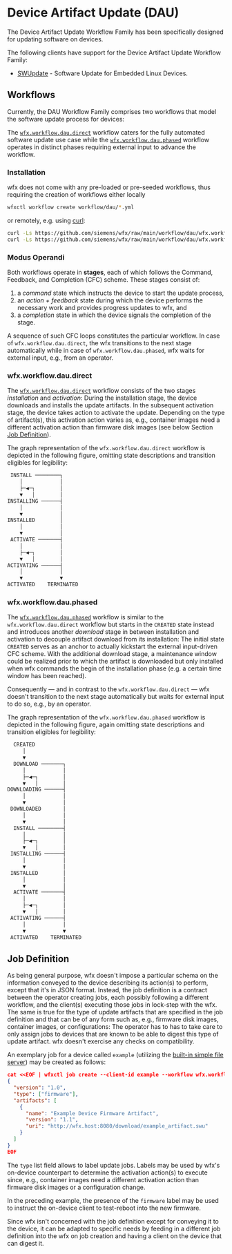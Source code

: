 # Device Artifact Update (DAU)

The Device Artifact Update Workflow Family has been specifically designed for updating software on devices.

The following clients have support for the Device Artifact Update Workflow Family:

- [SWUpdate](https://github.com/sbabic/swupdate/blob/master/doc/source/suricatta.rst#support-for-wfx) - Software Update for Embedded Linux Devices.

## Workflows

Currently, the DAU Workflow Family comprises two workflows that model the software update process for devices:

The [`wfx.workflow.dau.direct`](wfx.workflow.dau.direct.yml) workflow caters for the fully automated software update use case while the
[`wfx.workflow.dau.phased`](wfx.workflow.dau.phased.yml) workflow operates in distinct phases requiring external input to advance the workflow.

### Installation

wfx does not come with any pre-loaded or pre-seeded workflows, thus requiring the creation of workflows either locally

```bash
wfxctl workflow create workflow/dau/*.yml
```

or remotely, e.g. using [curl](https://curl.se/):

```bash
curl -Ls https://github.com/siemens/wfx/raw/main/workflow/dau/wfx.workflow.dau.phased.yml | wfxctl workflow create -
curl -Ls https://github.com/siemens/wfx/raw/main/workflow/dau/wfx.workflow.dau.direct.yml | wfxctl workflow create -
```

### Modus Operandi

Both workflows operate in **stages**, each of which follows the Command, Feedback, and Completion (CFC) scheme.
These stages consist of:

1. a _command_ state which instructs the device to start the update process,
2. an _action + feedback_ state during which the device performs the necessary work and provides progress updates to wfx, and
3. a _completion_ state in which the device signals the completion of the stage.

A sequence of such CFC loops constitutes the particular workflow.
In case of `wfx.workflow.dau.direct`, the wfx transitions to the next stage automatically while in case of `wfx.workflow.dau.phased`,
wfx waits for external input, e.g., from an operator.

### wfx.workflow.dau.direct

The [`wfx.workflow.dau.direct`](wfx.workflow.dau.direct.yml) workflow consists of the two stages _installation_ and _activation_:
During the installation stage, the device downloads and installs the update artifacts.
In the subsequent activation stage, the device takes action to activate the update.
Depending on the type of artifact(s), this activation action varies as, e.g.,
container images need a different activation action than firmware disk images
(see below Section [Job Definition](#job-definition)).

The graph representation of the `wfx.workflow.dau.direct` workflow is depicted in the following figure, omitting state descriptions and transition eligibles for legibility:

```txt
 INSTALL ────────┐
    │            │
    ├─◀─┐        │
    ▼   │        │
INSTALLING ──────┤
    │            │
    ▼            │
INSTALLED        │
    │            │
    ▼            │
 ACTIVATE ───────┤
    │            │
    ├─◀─┐        │
    ▼   │        │
ACTIVATING ──────┤
    │            │
    ▼            ▼
ACTIVATED    TERMINATED
```

### wfx.workflow.dau.phased

The [`wfx.workflow.dau.phased`](wfx.workflow.dau.phased.yml) workflow is similar to the `wfx.workflow.dau.direct` workflow but starts in the `CREATED` state instead and
introduces another _download_ stage in between installation and activation to decouple artifact download from its installation:
The initial state `CREATED` serves as an anchor to actually kickstart the external input-driven CFC scheme.
With the additional download stage, a maintenance window could be realized prior to which the artifact is downloaded but only installed when
wfx commands the begin of the installation phase (e.g. a certain time window has been reached).

Consequently ― and in contrast to the `wfx.workflow.dau.direct` ― wfx doesn't transition to the next stage automatically
but waits for external input to do so, e.g., by an operator.

The graph representation of the `wfx.workflow.dau.phased` workflow is depicted in the following figure, again omitting
state descriptions and transition eligibles for legibility:

```txt
  CREATED
     │
     ▼
  DOWNLOAD ───────┐
     │            │
     ├─◀─┐        │
     ▼   │        │
DOWNLOADING ──────┤
     │            │
     ▼            │
 DOWNLOADED       │
     │            │
     ▼            │
  INSTALL ────────┤
     │            │
     ├─◀─┐        │
     ▼   │        │
 INSTALLING ──────┤
     │            │
     ▼            │
 INSTALLED        │
     │            │
     ▼            │
  ACTIVATE ───────┤
     │            │
     ├─◀─┐        │
     ▼   │        │
 ACTIVATING ──────┤
     │            │
     ▼            ▼
 ACTIVATED    TERMINATED
```

## Job Definition

As being general purpose, wfx doesn't impose a particular schema on the information conveyed to the device describing its action(s) to perform, except that it's in JSON format.
Instead, the job definition is a contract between the operator creating jobs, each possibly following a different workflow, and the client(s) executing those jobs in lock-step with the wfx.
The same is true for the type of update artifacts that are specified in the job definition and that can be of any form such as, e.g., firmware disk images, container images, or configurations:
The operator has to has to take care to only assign jobs to devices that are known to be able to digest this type of update artifact.
wfx doesn't exercise any checks on compatibility.

An exemplary job for a device called `example` (utilizing the [built-in simple file server](../../docs/configuration.md#file-server)) may be created as follows:

```json
cat <<EOF | wfxctl job create --client-id example --workflow wfx.workflow.dau.direct -
{
  "version": "1.0",
  "type": ["firmware"],
  "artifacts": [
    {
      "name": "Example Device Firmware Artifact",
      "version": "1.1",
      "uri": "http://wfx.host:8080/download/example_artifact.swu"
    }
  ]
}
EOF
```

The `type` list field allows to label update jobs. Labels may be used by wfx's on-device counterpart to determine the activation action(s) to execute since,
e.g., container images need a different activation action than firmware disk images or a configuration change.

In the preceding example, the presence of the `firmware` label may be used to instruct the on-device client to test-reboot into the new firmware.

Since wfx isn't concerned with the job definition except for conveying it to the device, it can be adapted to specific
needs by feeding in a different job definition into the wfx on job creation and having a client on the device that can
digest it.
